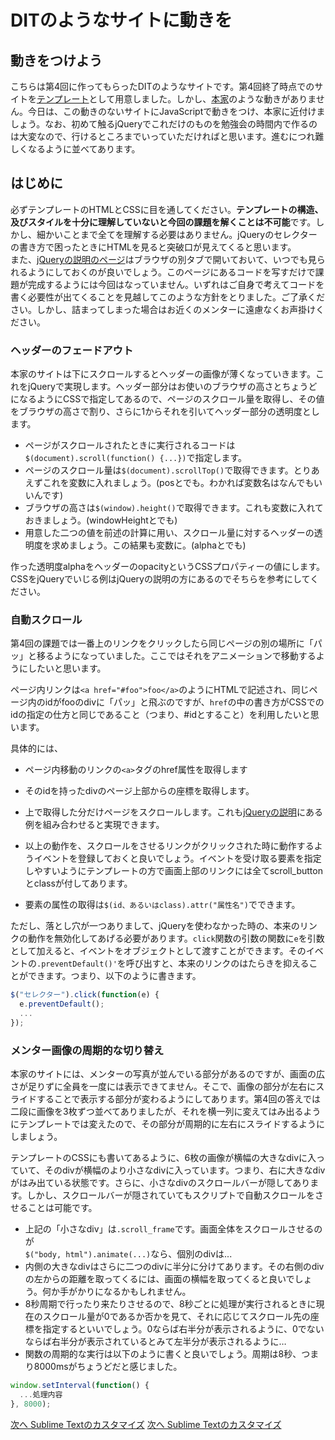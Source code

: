 # DITのようなサイトに動きを

## 動きをつけよう
こちらは第4回に作ってもらったDITのようなサイトです。第4回終了時点でのサイトを[テンプレート](./improvements_template.zip "DITのようなサイト")として用意しました。しかし、[本家](http://dit-rohm.com "DIT")のような動きがありません。今日は、この動きのないサイトにJavaScriptで動きをつけ、本家に近付けましょう。なお、初めて触るjQueryでこれだけのものを勉強会の時間内で作るのは大変なので、行けるところまでいっていただければと思います。進むにつれ難しくなるように並べてあります。

## はじめに
必ずテンプレートのHTMLとCSSに目を通してください。**テンプレートの構造、及びスタイルを十分に理解していないと今回の課題を解くことは不可能**です。しかし、細かいことまで全てを理解する必要はありません。jQueryのセレクターの書き方で困ったときにHTMLを見ると突破口が見えてくると思います。  
また、[jQueryの説明のページ](./jquery.md "jQuery")はブラウザの別タブで開いておいて、いつでも見られるようにしておくのが良いでしょう。このページにあるコードを写すだけで課題が完成するようには今回はなっていません。いずれはご自身で考えてコードを書く必要性が出てくることを見越してこのような方針をとりました。ご了承ください。しかし、詰まってしまった場合はお近くのメンターに遠慮なくお声掛けください。

### ヘッダーのフェードアウト
本家のサイトは下にスクロールするとヘッダーの画像が薄くなっていきます。これをjQueryで実現します。ヘッダー部分はお使いのブラウザの高さとちょうどになるようにCSSで指定してあるので、ページのスクロール量を取得し、その値をブラウザの高さで割り、さらに1からそれを引いてヘッダー部分の透明度とします。  

* ページがスクロールされたときに実行されるコードは  
  `$(document).scroll(function() {...})`で指定します。
* ページのスクロール量は`$(document).scrollTop()`で取得できます。とりあえずこれを変数に入れましょう。(posとでも。わかれば変数名はなんでもいいんです)
* ブラウザの高さは`$(window).height()`で取得できます。これも変数に入れておきましょう。(windowHeightとでも)
* 用意した二つの値を前述の計算に用い、スクロール量に対するヘッダーの透明度を求めましょう。この結果も変数に。(alphaとでも)

作った透明度alphaをヘッダーのopacityというCSSプロパティーの値にします。CSSをjQueryでいじる例はjQueryの説明の方にあるのでそちらを参考にしてください。

### 自動スクロール
第4回の課題では一番上のリンクをクリックしたら同じページの別の場所に「パッ」と移るようになっていました。ここではそれをアニメーションで移動するようにしたいと思います。  

ページ内リンクは`<a href="#foo">foo</a>`のようにHTMLで記述され、同じページ内のidがfooのdivに「パッ」と飛ぶのですが、`href`の中の書き方がCSSでのidの指定の仕方と同じであること（つまり、#idとすること）を利用したいと思います。  

具体的には、
* ページ内移動のリンクの`<a>`タグのhref属性を取得します  
* そのidを持ったdivのページ上部からの座標を取得します。  
* 上で取得した分だけページをスクロールします。これも[jQueryの説明](./jquery.md "jQuery")にある例を組み合わせると実現できます。  
* 以上の動作を、スクロールをさせるリンクがクリックされた時に動作するようイベントを登録しておくと良いでしょう。イベントを受け取る要素を指定しやすいようにテンプレートの方で画面上部のリンクには全てscroll_buttonとclassが付してあります。  


* 要素の属性の取得は`$(id、あるいはclass).attr("属性名")`でできます。

ただし、落とし穴が一つありまして、jQueryを使わなかった時の、本来のリンクの動作を無効化してあげる必要があります。`click`関数の引数の関数に`e`を引数として加えると、イベントをオブジェクトとして渡すことができます。そのイベントの`.preventDefault()'`を呼び出すと、本来のリンクのはたらきを抑えることができます。つまり、以下のように書きます。  

```JavaScript
$("セレクター").click(function(e) {
  e.preventDefault();
  ...
});
```

### メンター画像の周期的な切り替え
本家のサイトには、メンターの写真が並んでいる部分があるのですが、画面の広さが足りずに全員を一度には表示できてません。そこで、画像の部分が左右にスライドすることで表示する部分が変わるようにしてあります。第4回の答えでは二段に画像を3枚ずつ並べてありましたが、それを横一列に変えてはみ出るようにテンプレートでは変えたので、その部分が周期的に左右にスライドするようにしましょう。  

テンプレートのCSSにも書いてあるように、6枚の画像が横幅の大きなdivに入っていて、そのdivが横幅のより小さなdivに入っています。つまり、右に大きなdivがはみ出ている状態です。さらに、小さなdivのスクロールバーが隠してあります。しかし、スクロールバーが隠されていてもスクリプトで自動スクロールをさせることは可能です。  

* 上記の「小さなdiv」は`.scroll_frame`です。画面全体をスクロールさせるのが  
  `$("body, html").animate(...)`なら、個別のdivは...  
* 内側の大きなdivはさらに二つのdivに半分に分けてあります。その右側のdivの左からの距離を取ってくるには、画面の横幅を取ってくると良いでしょう。何か手がかりになるかもしれません。
* 8秒周期で行ったり来たりさせるので、8秒ごとに処理が実行されるときに現在のスクロール量が0であるか否かを見て、それに応じてスクロール先の座標を指定するといいでしょう。0ならば右半分が表示されるように、0でないならば右半分が表示されているとみて左半分が表示されるように…
* 関数の周期的な実行は以下のように書くと良いでしょう。周期は8秒、つまり8000msがちょうどだと感じました。
```JavaScript
window.setInterval(function() {
  ...処理内容
}, 8000);
```
  [次へ Sublime Textのカスタマイズ](./10/sublime.md)
  [次へ Sublime Textのカスタマイズ](../10/sublime.md)
